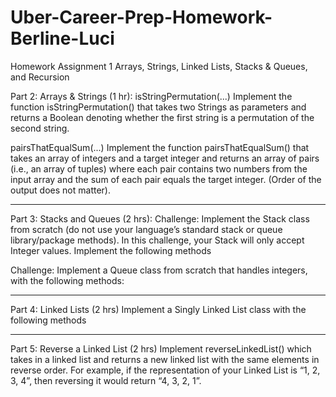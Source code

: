 # Uber-Career-Prep-Homework-Berline-Luci

Homework Assignment 1
Arrays, Strings, Linked Lists, Stacks & Queues, and Recursion

Part 2: Arrays & Strings (1 hr):
isStringPermutation(...)
Implement the function isStringPermutation() that takes two Strings as parameters and returns a Boolean denoting whether the first string is a permutation of the second string.

pairsThatEqualSum(...)
Implement the function pairsThatEqualSum() that takes an array of integers and a target integer and returns an array of pairs (i.e., an array of tuples) where each pair contains two numbers from the input array and the sum of each pair equals the target integer. (Order of the output does not matter).


-------------------------------------------------------------------------

Part 3: Stacks and Queues (2 hrs): 
Challenge: Implement the Stack class from scratch (do not use your language’s standard stack or queue library/package methods). In this challenge, your Stack will only accept Integer values. Implement the following methods

Challenge: Implement a Queue class from scratch that handles integers, with the following methods: 

--------------------------------------------------------------------------
Part 4: Linked Lists (2 hrs)
Implement a Singly Linked List class with the following methods

--------------------------------------------------------------------------

Part 5: Reverse a Linked List (2 hrs)
Implement reverseLinkedList() which takes in a linked list and returns a new linked list with the same elements in reverse order. For example, if the representation of your Linked List is “1, 2, 3, 4”, then reversing it would return “4, 3, 2, 1”.
